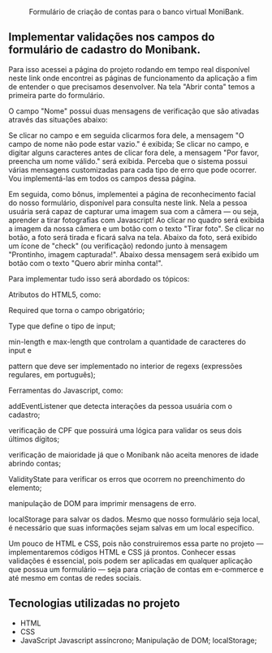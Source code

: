 <p align="center">Formulário de criação de contas para o banco virtual MoniBank.</p>

## Implementar validações nos campos do formulário de cadastro do Monibank.

Para isso acessei a página do projeto rodando em tempo real disponível neste link onde encontrei as páginas de funcionamento da aplicação a fim de entender o que precisamos desenvolver. Na tela "Abrir conta" temos a primeira parte do formulário.

O campo "Nome" possui duas mensagens de verificação que são ativadas através das situações abaixo:

Se clicar no campo e em seguida clicarmos fora dele, a mensagem "O campo de nome não pode estar vazio." é exibida;
Se clicar no campo, e digitar alguns caracteres antes de clicar fora dele, a mensagem "Por favor, preencha um nome válido." será exibida.
Perceba que o sistema possui várias mensagens customizadas para cada tipo de erro que pode ocorrer. Vou implementá-las em todos os campos dessa página.

Em seguida, como bônus, implementei a página de reconhecimento facial do nosso formulário, disponível para consulta neste link. Nela a pessoa usuária será capaz de capturar uma imagem sua com a câmera — ou seja, aprender a tirar fotografias com Javascript!
Ao clicar no quadro será exibida a imagem da nossa câmera e um botão com o texto "Tirar foto". Se clicar no botão, a foto será tirada e ficará salva na tela. Abaixo da foto, será exibido um ícone de "check" (ou verificação) redondo junto à mensagem "Prontinho, imagem capturada!". Abaixo dessa mensagem será exibido um botão com o texto "Quero abrir minha conta!".

Para implementar tudo isso será abordado os tópicos:

Atributos do HTML5, como:

Required que torna o campo obrigatório;

Type que define o tipo de input;

min-length e max-length que controlam a quantidade de caracteres do input e

pattern que deve ser implementado no interior de regexs (expressões regulares, em português);

Ferramentas do Javascript, como:

addEventListener que detecta interações da pessoa usuária com o cadastro;

verificação de CPF que possuirá uma lógica para validar os seus dois últimos dígitos;

verificação de maioridade já que o Monibank não aceita menores de idade abrindo contas;

ValidityState para verificar os erros que ocorrem no preenchimento do elemento;

manipulação de DOM para imprimir mensagens de erro.

localStorage para salvar os dados. Mesmo que nosso formulário seja local, é necessário que suas informações sejam salvas em um local específico.


Um pouco de HTML e CSS, pois não construiremos essa parte no projeto — implementaremos códigos HTML e CSS já prontos.
Conhecer essas validações é essencial, pois podem ser aplicadas em qualquer aplicação que possua um formulário — seja para criação de contas em e-commerce e até mesmo em contas de redes sociais.

## Tecnologias utilizadas no projeto
* HTML
* CSS
* JavaScript
Javascript assíncrono;
Manipulação de DOM;
localStorage;
